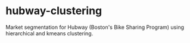 # hubway-clustering
Market segmentation for Hubway (Boston's Bike Sharing Program) using hierarchical and kmeans clustering.
